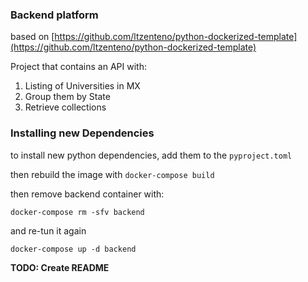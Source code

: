 ### Backend platform

based on [https://github.com/ltzenteno/python-dockerized-template](https://github.com/ltzenteno/python-dockerized-template)

Project that contains an API with:

1. Listing of Universities in MX
2. Group them by State
3. Retrieve collections

### Installing new Dependencies

to install new python dependencies, add them to the `pyproject.toml`

then rebuild the image with `docker-compose build`

then remove backend container with:

	docker-compose rm -sfv backend

and re-tun it again
	
	docker-compose up -d backend

**TODO: Create README**
